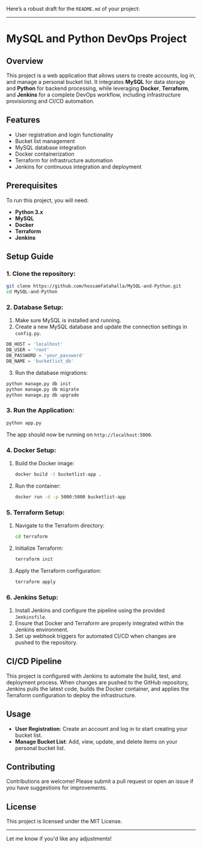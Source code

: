 Here’s a robust draft for the `README.md` of your project:

---

# MySQL and Python DevOps Project

## Overview
This project is a web application that allows users to create accounts, log in, and manage a personal bucket list. It integrates **MySQL** for data storage and **Python** for backend processing, while leveraging **Docker**, **Terraform**, and **Jenkins** for a complete DevOps workflow, including infrastructure provisioning and CI/CD automation.

## Features
- User registration and login functionality
- Bucket list management
- MySQL database integration
- Docker containerization
- Terraform for infrastructure automation
- Jenkins for continuous integration and deployment

## Prerequisites
To run this project, you will need:
- **Python 3.x**
- **MySQL**
- **Docker**
- **Terraform**
- **Jenkins**

## Setup Guide

### 1. Clone the repository:
```bash
git clone https://github.com/hossamfatahalla/MySQL-and-Python.git
cd MySQL-and-Python
```

### 2. Database Setup:
1. Make sure MySQL is installed and running.
2. Create a new MySQL database and update the connection settings in `config.py`.

```python
DB_HOST = 'localhost'
DB_USER = 'root'
DB_PASSWORD = 'your_password'
DB_NAME = 'bucketlist_db'
```

3. Run the database migrations:
```bash
python manage.py db init
python manage.py db migrate
python manage.py db upgrade
```

### 3. Run the Application:
```bash
python app.py
```
The app should now be running on `http://localhost:5000`.

### 4. Docker Setup:
1. Build the Docker image:
   ```bash
   docker build -t bucketlist-app .
   ```

2. Run the container:
   ```bash
   docker run -d -p 5000:5000 bucketlist-app
   ```

### 5. Terraform Setup:
1. Navigate to the Terraform directory:
   ```bash
   cd terraform
   ```

2. Initialize Terraform:
   ```bash
   terraform init
   ```

3. Apply the Terraform configuration:
   ```bash
   terraform apply
   ```

### 6. Jenkins Setup:
1. Install Jenkins and configure the pipeline using the provided `Jenkinsfile`.
2. Ensure that Docker and Terraform are properly integrated within the Jenkins environment.
3. Set up webhook triggers for automated CI/CD when changes are pushed to the repository.

## CI/CD Pipeline
This project is configured with Jenkins to automate the build, test, and deployment process. When changes are pushed to the GitHub repository, Jenkins pulls the latest code, builds the Docker container, and applies the Terraform configuration to deploy the infrastructure.

## Usage
- **User Registration**: Create an account and log in to start creating your bucket list.
- **Manage Bucket List**: Add, view, update, and delete items on your personal bucket list.

## Contributing
Contributions are welcome! Please submit a pull request or open an issue if you have suggestions for improvements.

## License
This project is licensed under the MIT License.

---

Let me know if you'd like any adjustments!